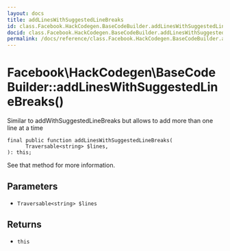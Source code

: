 ```yaml
---
layout: docs
title: addLinesWithSuggestedLineBreaks
id: class.Facebook.HackCodegen.BaseCodeBuilder.addLinesWithSuggestedLineBreaks
docid: class.Facebook.HackCodegen.BaseCodeBuilder.addLinesWithSuggestedLineBreaks
permalink: /docs/reference/class.Facebook.HackCodegen.BaseCodeBuilder.addLinesWithSuggestedLineBreaks.md
---
```

# Facebook\\HackCodegen\\BaseCodeBuilder::addLinesWithSuggestedLineBreaks()




Similar to addWithSuggestedLineBreaks but allows to add more than one
line at a time




``` Hack
final public function addLinesWithSuggestedLineBreaks(
      Traversable<string> $lines,
): this;
```




See that method for more information.




## Parameters




* ` Traversable<string> $lines `




## Returns




- ` this `